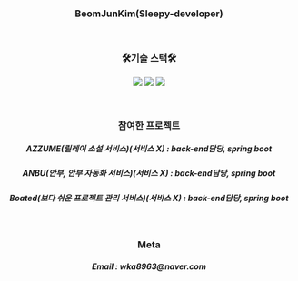 <h3 align="center">BeomJunKim(Sleepy-developer)</h3>

<br>

<h3 align="center">🛠기술 스택🛠</h3>

<p align="center">
 <img src="https://img.shields.io/badge/Java-007396?style=flat-square&logo=Java&logoColor=white"/></a> 
 <img src="https://img.shields.io/badge/Spring-6DB33F?style=flat-square&logo=Spring&logoColor=white"/></a> 
 <img src="https://img.shields.io/badge/SpringBoot-6DB33F?style=flat-square&logo=Spring Boot&logoColor=white"/></a> 
</p>

<br>

<h3 align="center">참여한 프로젝트</h3>

<h5 align="center">AZZUME(릴레이 소설 서비스)(서비스 X) : back-end담당, spring boot</h5>
<h5 align="center">ANBU(안부, 안부 자동화 서비스)(서비스 X) : back-end담당, spring boot</h5>
<h5 align="center">Boated(보다 쉬운 프로젝트 관리 서비스)(서비스 X) : back-end담당, spring boot</h5>

<br>

<h3 align="center">Meta</h3>
<h5 align="center">Email : wka8963@naver.com</h5>
